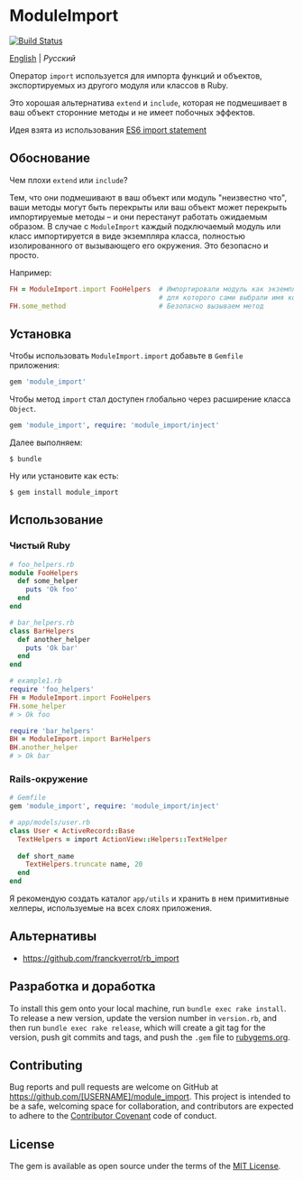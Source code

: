 # ModuleImport

[![Build Status](https://travis-ci.org/dapi/module_import.svg?branch=master)](https://travis-ci.org/dapi/module_import)

[English](README.ru.md) | *Русский*

Оператор `import` используется для импорта функций и объектов, экспортируемых из другого модуля или классов в Ruby.

Это хорошая альтернатива `extend` и `include`, которая не подмешивает в ваш объект сторонние методы и не имеет побочных эффектов.

Идея взята из использования [ES6 import statement](https://developer.mozilla.org/en/docs/web/javascript/reference/statements/import)

## Обоснование

Чем плохи `extend` или `include`? 

Тем, что они подмешивают в ваш объект или модуль "неизвестно что", ваши методы могут быть перекрыты или ваш объект может перекрыть импортируемые методы – и они перестанут работать ожидаемым образом. 
В случае с `ModuleImport` каждый подключаемый модуль или класс импортируется в виде экземпляра класса, полностью изолированного от вызывающего его окружения. Это безопасно и просто.

Например:

```Ruby
FH = ModuleImport.import FooHelpers  # Импортировали модуль как экземпляр класса,
                                     # для которого сами выбрали имя константы (FH)
FH.some_method                       # Безопасно вызываем метод 
```

## Установка

Чтобы использовать `ModuleImport.import` добавьте в `Gemfile` приложения:

```ruby
gem 'module_import'
```

Чтобы метод `import` стал доступен глобально через расширение класса `Object`.

```ruby
gem 'module_import', require: 'module_import/inject'
```

Далее выполняем:

    $ bundle

Ну или установите как есть:

    $ gem install module_import

## Использование

### Чистый Ruby

```ruby
# foo_helpers.rb
module FooHelpers
  def some_helper
    puts 'Ok foo'
  end
end

# bar_helpers.rb
class BarHelpers
  def another_helper
    puts 'Ok bar'
  end
end

# example1.rb
require 'foo_helpers'
FH = ModuleImport.import FooHelpers
FH.some_helper
# > Ok foo

require 'bar_helpers'
BH = ModuleImport.import BarHelpers
BH.another_helper
# > Ok bar
```

### Rails-окружение

```ruby
# Gemfile
gem 'module_import', require: 'module_import/inject'

# app/models/user.rb
class User < ActiveRecord::Base
  TextHelpers = import ActionView::Helpers::TextHelper
  
  def short_name
    TextHelpers.truncate name, 20
  end
end
```

Я рекомендую создать каталог `app/utils` и хранить в нем примитивные хелперы, используемые на всех слоях приложения.

## Альтернативы

* https://github.com/franckverrot/rb_import

## Разработка и доработка

To install this gem onto your local machine, run `bundle exec rake install`. To release a new version, update the version number in `version.rb`, and then run `bundle exec rake release`, which will create a git tag for the version, push git commits and tags, and push the `.gem` file to [rubygems.org](https://rubygems.org).

## Contributing

Bug reports and pull requests are welcome on GitHub at https://github.com/[USERNAME]/module_import. This project is intended to be a safe, welcoming space for collaboration, and contributors are expected to adhere to the [Contributor Covenant](contributor-covenant.org) code of conduct.

## License

The gem is available as open source under the terms of the [MIT License](http://opensource.org/licenses/MIT).
